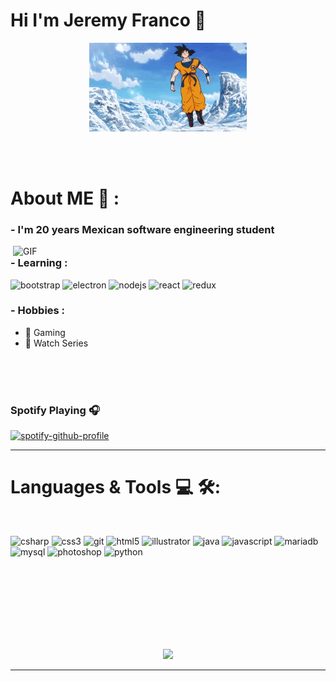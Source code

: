 # Hi I'm Jeremy Franco 👋

<div align="center">
<img hight="500" width="50%" alt="GIF" align="center" src="https://github.com/jfcode27/JFCODE27/blob/master/assets/goku.gif">
</div>

</br>
</br>
</br>


# About ME 💬 :

### - I'm 20 years Mexican software engineering student

<img hight="400" width="500" alt="GIF" align="right" src="https://github.com/jfcode27/JFCODE27/blob/master/assets/giphy.gif">

### - Learning :
<p align="left"><img src="https://devicons.github.io/devicon/devicon.git/icons/bootstrap/bootstrap-plain.svg" alt="bootstrap" width="40" height="40"/> <img src="https://devicons.github.io/devicon/devicon.git/icons/electron/electron-original.svg" alt="electron" width="40" height="40"/> <img src="https://devicons.github.io/devicon/devicon.git/icons/nodejs/nodejs-original-wordmark.svg" alt="nodejs" width="40" height="40"/> <img src="https://devicons.github.io/devicon/devicon.git/icons/react/react-original-wordmark.svg" alt="react" width="40" height="40"/> <img src="https://devicons.github.io/devicon/devicon.git/icons/redux/redux-original.svg" alt="redux" width="40" height="40"/></p>

### - Hobbies : 
- 📣 Gaming
- 📣 Watch Series



</br>
</br>
</br>

### Spotify Playing 🎧

[![spotify-github-profile](https://spotify-github-profile.vercel.app/api/view?uid=zeider27&cover_image=true&theme=default)](https://github.com/kittinan/spotify-github-profile)

---

# Languages & Tools 💻 🛠:
</br>

<p align="center">

<!-- For more icons please follow  https://github.com/MikeCodesDotNET/ColoredBadges -->
<p align="left"><img src="https://devicons.github.io/devicon/devicon.git/icons/csharp/csharp-original.svg" alt="csharp" width="40" height="40"/> <img src="https://devicons.github.io/devicon/devicon.git/icons/css3/css3-original-wordmark.svg" alt="css3" width="40" height="40"/> <img src="https://www.vectorlogo.zone/logos/git-scm/git-scm-icon.svg" alt="git" width="40" height="40"/> <img src="https://devicons.github.io/devicon/devicon.git/icons/html5/html5-original-wordmark.svg" alt="html5" width="40" height="40"/> <img src="https://www.vectorlogo.zone/logos/adobe_illustrator/adobe_illustrator-icon.svg" alt="illustrator" width="40" height="40"/> <img src="https://devicons.github.io/devicon/devicon.git/icons/java/java-original-wordmark.svg" alt="java" width="40" height="40"/> <img src="https://devicons.github.io/devicon/devicon.git/icons/javascript/javascript-original.svg" alt="javascript" width="40" height="40"/> <img src="https://www.vectorlogo.zone/logos/mariadb/mariadb-icon.svg" alt="mariadb" width="40" height="40"/> <img src="https://devicons.github.io/devicon/devicon.git/icons/mysql/mysql-original-wordmark.svg" alt="mysql" width="40" height="40"/> <img src="https://devicons.github.io/devicon/devicon.git/icons/photoshop/photoshop-plain.svg" alt="photoshop" width="40" height="40"/> <img src="https://devicons.github.io/devicon/devicon.git/icons/python/python-original.svg" alt="python" width="40" height="40"/></p>
</p>
</br>
</br>
</br>


</br>
</br>
</br>
</br>



<p align="center" >  
  <a href="https://github.com/anuraghazra/github-readme-stats"> 
<img  src="https://github-readme-stats.vercel.app/api?username=jfcode27&&show_icons=true&theme=github_dark"/>
  </a>
  </p>

*************
